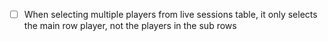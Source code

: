 - [ ] When selecting multiple players from live sessions table, it only selects the main row player, not the players in the sub rows